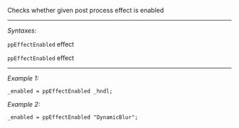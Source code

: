 Checks whether given post process effect is enabled


---
*Syntaxes:*

`ppEffectEnabled` effect

`ppEffectEnabled` effect

---
*Example 1:*

```sqf
_enabled = ppEffectEnabled _hndl;
```

*Example 2:*

```sqf
_enabled = ppEffectEnabled "DynamicBlur";
```